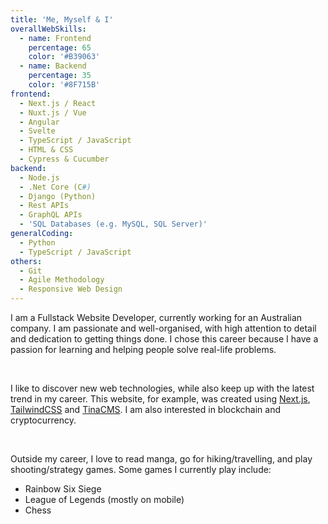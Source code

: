 ```yaml
---
title: 'Me, Myself & I'
overallWebSkills:
  - name: Frontend
    percentage: 65
    color: '#B39063'
  - name: Backend
    percentage: 35
    color: '#8F715B'
frontend:
  - Next.js / React
  - Nuxt.js / Vue
  - Angular
  - Svelte
  - TypeScript / JavaScript
  - HTML & CSS
  - Cypress & Cucumber
backend:
  - Node.js
  - .Net Core (C#)
  - Django (Python)
  - Rest APIs
  - GraphQL APIs
  - 'SQL Databases (e.g. MySQL, SQL Server)'
generalCoding:
  - Python
  - TypeScript / JavaScript
others:
  - Git
  - Agile Methodology
  - Responsive Web Design
---
```


I am a Fullstack Website Developer, currently working for an Australian company. I am passionate and well-organised, with high attention to detail and dedication to getting things done. I chose this career because I have a passion for learning and helping people solve real-life problems.

﻿

I like to discover new web technologies, while also keep up with the latest trend in my career. This website, for example, was created using [Next.js](https://nextjs.org/), [TailwindCSS](https://tailwindcss.com/) and [TinaCMS](https://tina.io/). I am also interested in blockchain and cryptocurrency.

﻿

Outside my career, I love to read manga, go for hiking/travelling, and play shooting/strategy games. Some games I currently play include:

- Rainbow Six Siege
- League of Legends (mostly on mobile)
- Chess
